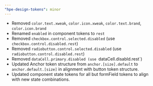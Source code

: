 ```yaml
---
"hpe-design-tokens": minor
---
```


- Removed `color.text.xweak`, `color.icon.xweak`, `color.text.brand`, `color.icon.brand`
- Renamed `enabled` in component tokens to `rest`
- Removed `checkbox.control.selected.disabled` (use `checkbox.control.disabled.rest`)
- Removed `radiobutton.control.selected.disabled` (use `radiobutton.control.disabled.rest`)
- Removed `dataCell.primary.disabled (use `dataCell.disabld.rest`)
- Updated Anchor token structure from `anchor.[size].default` to `anchor.default.[size]` in alignment with button token structure.
- Updated component state tokens for all but formField tokens to align with new state combinations.
